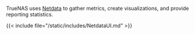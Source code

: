 &NewLine;

TrueNAS uses [Netdata](https://www.netdata.cloud/) to gather metrics, create visualizations, and provide reporting statistics.

{{< include file="/static/includes/NetdataUI.md" >}}
